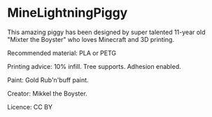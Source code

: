 MineLightningPiggy
==================

This amazing piggy has been designed by super talented 11-year old "Mixter the Boyster" who loves Minecraft and 3D printing.

Recommended material: PLA or PETG

Printing advice: 10% infill. Tree supports. Adhesion enabled.

Paint: Gold Rub'n'buff paint.

Creator: Mikkel the Boyster.

Licence: CC BY

